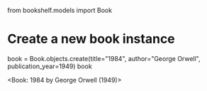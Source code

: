 from bookshelf.models import Book

# Create a new book instance
book = Book.objects.create(title="1984", author="George Orwell", publication_year=1949)
book

<Book: 1984 by George Orwell (1949)>

